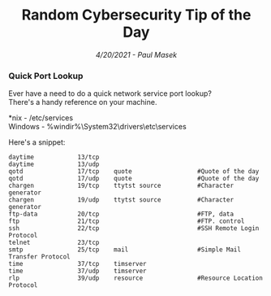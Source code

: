 <div align="center"><h1>Random Cybersecurity Tip of the Day</h1></div>
<div align="center"> <i>4/20/2021 - Paul Masek</i> </div>

### Quick Port Lookup

Ever have a need to do a quick network service port lookup? <br>
There's a handy reference on your machine. 

*nix - /etc/services<br>
Windows - %windir%\System32\drivers\etc\services

Here's a snippet:
```
daytime            13/tcp
daytime            13/udp
qotd               17/tcp    quote                  #Quote of the day
qotd               17/udp    quote                  #Quote of the day
chargen            19/tcp    ttytst source          #Character generator
chargen            19/udp    ttytst source          #Character generator
ftp-data           20/tcp                           #FTP, data
ftp                21/tcp                           #FTP. control
ssh                22/tcp                           #SSH Remote Login Protocol
telnet             23/tcp
smtp               25/tcp    mail                   #Simple Mail Transfer Protocol
time               37/tcp    timserver
time               37/udp    timserver
rlp                39/udp    resource               #Resource Location Protocol
```
